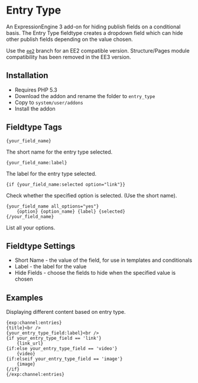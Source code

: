 # Entry Type

An ExpressionEngine 3 add-on for hiding publish fields on a conditional basis. The Entry Type fieldtype creates a dropdown field which can hide other publish fields depending on the value chosen.

Use the [`ee2`](/rsanchez/entry_type/tree/ee2) branch for an EE2 compatible version. Structure/Pages module compatibility has been removed in the EE3 version.

## Installation

* Requires PHP 5.3
* Download the addon and rename the folder to `entry_type`
* Copy to `system/user/addons`
* Install the addon

## Fieldtype Tags

	{your_field_name}

The short name for the entry type selected.

	{your_field_name:label}

The label for the entry type selected.

	{if {your_field_name:selected option="link"}}

Check whether the specified option is selected. (Use the short name).

	{your_field_name all_options="yes"}
		{option} {option_name} {label} {selected}
	{/your_field_name}

List all your options.

## Fieldtype Settings

-  Short Name - the value of the field, for use in templates and conditionals
-  Label - the label for the value
-  Hide Fields - choose the fields to hide when the specified value is chosen

## Examples

Displaying different content based on entry type.

	{exp:channel:entries}
	{title}<br />
    {your_entry_type_field:label}<br />
	{if your_entry_type_field == 'link'}
		{link_url}
	{if:else your_entry_type_field == 'video'}
		{video}
	{if:elseif your_entry_type_field == 'image'}
		{image}
	{/if}
	{/exp:channel:entries}
